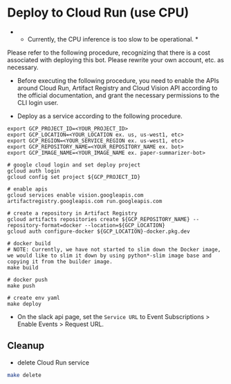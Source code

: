 # Deploy to Cloud Run (use CPU)

* * Currently, the CPU inference is too slow to be operational. *

Please refer to the following procedure, recognizing that there is a cost associated with deploying this bot. Please rewrite your own account, etc. as necessary.

* Before executing the following procedure, you need to enable the APIs around Cloud Run, Artifact Registry and Cloud Vision API according to the official documentation, and grant the necessary permissions to the CLI login user.

- Deploy as a service according to the following procedure.

```
export GCP_PROJECT_ID=<YOUR_PROJECT_ID>
export GCP_LOCATION=<YOUR_LOCATION ex. us, us-west1, etc>
export GCP_REGION=<YOUR_SERVICE_REGION ex. us-west1, etc>
export GCP_REPOSITORY_NAME=<YOUR_REPOSITORY_NAME ex. bot>
export GCP_IMAGE_NAME=<YOUR_IMAGE_NAME ex. paper-summarizer-bot>

# google cloud login and set deploy project
gcloud auth login
gcloud config set project ${GCP_PROJECT_ID}

# enable apis
gcloud services enable vision.googleapis.com artifactregistry.googleapis.com run.googleapis.com

# create a repository in Artifact Registry
gcloud artifacts repositories create ${GCP_REPOSITORY_NAME} --repository-format=docker --location=${GCP_LOCATION}
gcloud auth configure-docker ${GCP_LOCATION}-docker.pkg.dev

# docker build
# NOTE: Currently, we have not started to slim down the Docker image, we would like to slim it down by using python*-slim image base and copying it from the builder image.
make build

# docker push
make push

# create env yaml
make deploy
```

- On the slack api page, set the `Service URL` to Event Subscriptions > Enable Events > Request URL.

## Cleanup

- delete Cloud Run service

```bash
make delete
```
